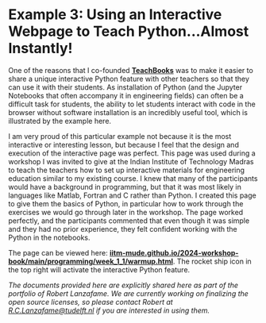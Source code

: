 # Example 3: Using an Interactive Webpage to Teach Python...Almost Instantly!

One of the reasons that I co-founded **[TeachBooks](https://teachbooks.io/)** was to make it easier to share a unique interactive Python feature with other teachers so that they can use it with their students. As installation of Python (and the Jupyter Notebooks that often accompany it in engineering fields) can often be a difficult task for students, the ability to let students interact with code in the browser without software installation is an incredibly useful tool, which is illustrated by the example here.

I am very proud of this particular example not because it is the most interactive or interesting lesson, but because I feel that the design and execution of the interactive page was perfect. This page was used during a workshop I was invited to give at the Indian Institute of Technology Madras to teach the teachers how to set up interactive materials for engineering education similar to my existing course. I knew that many of the participants would have a background in programming, but that it was most likely in languages like Matlab, Fortran and C rather than Python. I created this page to give them the basics of Python, in particular how to work through the exercises we would go through later in the workshop. The page worked perfectly, and the participants commented that even though it was simple and they had no prior experience, they felt confident working with the Python in the notebooks. 

The page can be viewed here: **[iitm-mude.github.io/2024-workshop-book/main/programming/week_1_1/warmup.html](https://iitm-mude.github.io/2024-workshop-book/main/programming/week_1_1/warmup.html)**. The rocket ship icon in the top right will activate the interactive Python feature.

_The documents provided here are explicitly shared here as part of the portfolio of Robert Lanzafame. We are currently working on finalizing the open source licenses, so please contact Robert at R.C.Lanzafame@tudelft.nl if you are interested in using them._